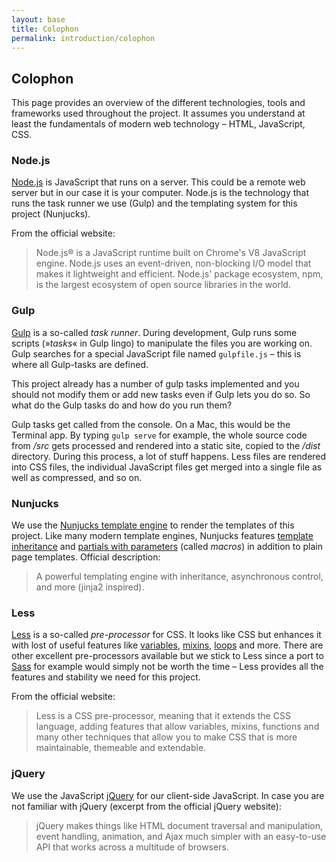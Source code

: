 ```yaml
---
layout: base
title: Colophon
permalink: introduction/colophon
---
```


## Colophon
This page provides an overview of the different technologies, tools and frameworks used throughout the project. It assumes you understand at least the fundamentals of modern web technology – HTML, JavaScript, CSS.

### Node.js
[Node.js](https://nodejs.org/en/) is JavaScript that runs on a server. This could be a remote web server but in our case it is your computer. Node.js is the technology that runs the task runner we use (Gulp) and the templating system for this project (Nunjucks).

From the official website:

> Node.js® is a JavaScript runtime built on Chrome's V8 JavaScript engine. Node.js uses an event-driven, non-blocking I/O model that makes it lightweight and efficient. Node.js' package ecosystem, npm, is the largest ecosystem of open source libraries in the world.

### Gulp
[Gulp](http://http://gulpjs.com) is a so-called _task runner_. During development, Gulp runs some scripts (»_tasks_« in Gulp lingo) to manipulate the files you are working on. Gulp searches for a special JavaScript file named `gulpfile.js` – this is where all Gulp-tasks are defined.

This project already has a number of gulp tasks implemented and you should not modify them or add new tasks even if Gulp lets you do so. So what do the Gulp tasks do and how do you run them?

Gulp tasks get called from the console. On a Mac, this would be the Terminal app. By typing `gulp serve` for example, the whole source code from _/src_ gets processed and rendered into a static site, copied to the _/dist_ directory. During this process, a lot of stuff happens. Less files are rendered into CSS files, the individual JavaScript files get merged into a single file as well as compressed, and so on.

### Nunjucks
We use the [Nunjucks template engine](https://github.com/mozilla/nunjucks) to render the templates of this project. Like many modern template engines, Nunjucks features [template inheritance](https://mozilla.github.io/nunjucks/templating.html#template-inheritance) and [partials with parameters](https://mozilla.github.io/nunjucks/templating.html#macro) (called *macros*) in addition to plain page templates. Official description:

> A powerful templating engine with inheritance, asynchronous control, and more (jinja2 inspired).

### Less
[Less](http://lesscss.org) is a so-called _pre-processor_ for CSS. It looks like CSS but enhances it with lost of useful features like [variables](http://lesscss.org/features/#variables-feature), [mixins](http://lesscss.org/features/#mixins-feature), [loops](http://lesscss.org/features/#loops-feature) and more. There are other excellent pre-processors available but we stick to Less since a port to [Sass](http://sass-lang.com) for example would simply not be worth the time – Less provides all the features and stability we need for this project.

From the official website:

> Less is a CSS pre-processor, meaning that it extends the CSS language, adding features that allow variables, mixins, functions and many other techniques that allow you to make CSS that is more maintainable, themeable and extendable.

### jQuery
We use the JavaScript [jQuery](https://jquery.com) for our client-side JavaScript. In case you are not familiar with jQuery (excerpt from the official jQuery website):

> jQuery makes things like HTML document traversal and manipulation, event handling, animation, and Ajax much simpler with an easy-to-use API that works across a multitude of browsers.
